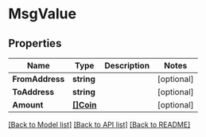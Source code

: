 # MsgValue

## Properties

Name | Type | Description | Notes
------------ | ------------- | ------------- | -------------
**FromAddress** | **string** |  | [optional] 
**ToAddress** | **string** |  | [optional] 
**Amount** | [**[]Coin**](Coin.md) |  | [optional] 

[[Back to Model list]](../README.md#documentation-for-models) [[Back to API list]](../README.md#documentation-for-api-endpoints) [[Back to README]](../README.md)


